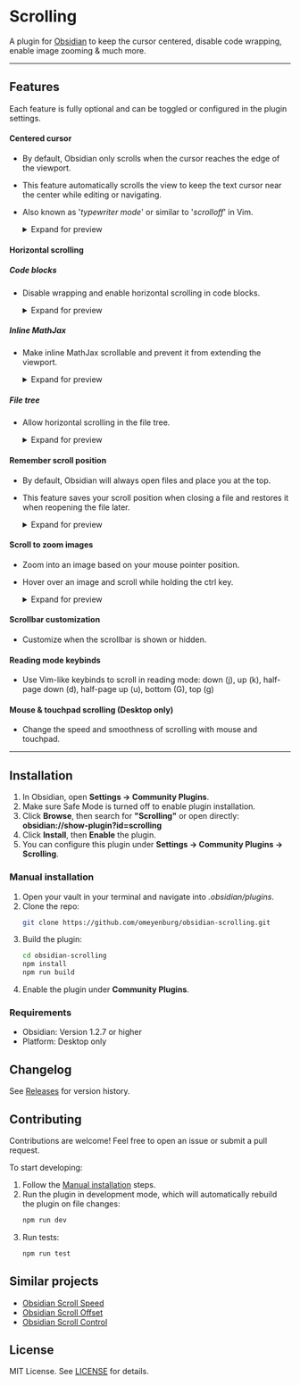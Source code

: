 # Scrolling

A plugin for [Obsidian](https://obsidian.md/) to keep the cursor centered, disable code wrapping, enable image zooming & much more.

---

## Features

Each feature is fully optional and can be toggled or configured in the plugin settings.

#### Centered cursor

- By default, Obsidian only scrolls when the cursor reaches the edge of the viewport.
- This feature automatically scrolls the view to keep the text cursor near the center while editing or navigating.
- Also known as '_typewriter mode_' or similar to '_scrolloff_' in Vim.
    <details>
        <summary>Expand for preview</summary>

	![Centered cursor preview](https://media.githubusercontent.com/media/omeyenburg/obsidian-scrolling/refs/heads/master/preview/followcursor.webp)
    </details>

#### Horizontal scrolling

##### Code blocks
- Disable wrapping and enable horizontal scrolling in code blocks.
    <details>
        <summary>Expand for preview</summary>

    ![Code blocks preview](https://media.githubusercontent.com/media/omeyenburg/obsidian-scrolling/refs/heads/master/preview/codeblock.webp)
    </details>

##### Inline MathJax
- Make inline MathJax scrollable and prevent it from extending the viewport.
    <details>
        <summary>Expand for preview</summary>

    ![MathJax preview](https://media.githubusercontent.com/media/omeyenburg/obsidian-scrolling/refs/heads/master/preview/mathjax.webp)
    </details>

##### File tree
- Allow horizontal scrolling in the file tree.
    <details>
        <summary>Expand for preview</summary>

    ![Filetree preview](https://media.githubusercontent.com/media/omeyenburg/obsidian-scrolling/refs/heads/master/preview/filetree.webp)
    </details>

#### Remember scroll position

- By default, Obsidian will always open files and place you at the top.
- This feature saves your scroll position when closing a file and restores it when reopening the file later.
    <details>
        <summary>Expand for preview</summary>

    ![Restore scroll preview](https://media.githubusercontent.com/media/omeyenburg/obsidian-scrolling/refs/heads/master/preview/restorescroll.webp)
    </details>

#### Scroll to zoom images

- Zoom into an image based on your mouse pointer position.
- Hover over an image and scroll while holding the ctrl key.
    <details>
        <summary>Expand for preview</summary>

    ![Image zoom preview](https://media.githubusercontent.com/media/omeyenburg/obsidian-scrolling/refs/heads/master/preview/imagezoom.webp)
    </details>

#### Scrollbar customization

- Customize when the scrollbar is shown or hidden.

#### Reading mode keybinds

- Use Vim-like keybinds to scroll in reading mode:
  down (j), up (k), half-page down (d), half-page up (u), bottom (G), top (g)

#### Mouse & touchpad scrolling (Desktop only)

- Change the speed and smoothness of scrolling with mouse and touchpad.

---

## Installation

1. In Obsidian, open **Settings → Community Plugins**.
2. Make sure Safe Mode is turned off to enable plugin installation.
3. Click **Browse**, then search for **"Scrolling"** or open directly:<br>**obsidian://show-plugin?id=scrolling**
4. Click **Install**, then **Enable** the plugin.
5. You can configure this plugin under **Settings → Community Plugins → Scrolling**.

### Manual installation

1. Open your vault in your terminal and navigate into *.obsidian/plugins*.
2. Clone the repo:
   ```sh
   git clone https://github.com/omeyenburg/obsidian-scrolling.git
   ```
3. Build the plugin:
   ```sh
   cd obsidian-scrolling
   npm install
   npm run build
   ```
4. Enable the plugin under **Community Plugins**.

### Requirements

- Obsidian: Version 1.2.7 or higher
- Platform: Desktop only

## Changelog

See [Releases](https://github.com/omeyenburg/obsidian-scrolling/releases) for version history.

## Contributing

Contributions are welcome! Feel free to open an issue or submit a pull request.

To start developing:
1. Follow the [Manual installation](#manual-installation) steps.
2. Run the plugin in development mode, which will automatically rebuild the plugin on file changes:
   ```sh
   npm run dev
   ```
3. Run tests:
   ```sh
   npm run test
   ```

## Similar projects

- [Obsidian Scroll Speed](https://github.com/flolu/obsidian-scroll-speed)
- [Obsidian Scroll Offset](https://github.com/lijyze/scroll-offset)
- [Obsidian Scroll Control](https://github.com/zxai-io/obsidian-scroll-control)

## License

MIT License. See [LICENSE](LICENSE) for details.
